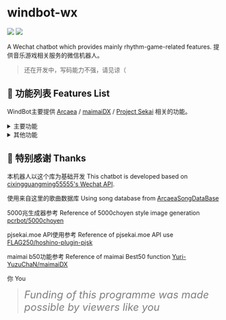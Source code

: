 # windbot-wx
![](https://img.shields.io/github/last-commit/Windsun6688/windbot-wx?style=for-the-badge)
![](https://img.shields.io/github/commit-activity/w/Windsun6688/windbot-wx?style=for-the-badge)


A Wechat chatbot which provides mainly rhythm-game-related features.
提供音乐游戏相关服务的微信机器人。
> 还在开发中，写码能力不强，请见谅（

## :page_with_curl: 功能列表 Features List
WindBot主要提供 [Arcaea](https://arcaea.lowiro.com/) / [maimaiDX](https://maimai.sega.jp/) / [Project Sekai](https://pjsekai.sega.jp/) 相关的功能。
<details>
  <summary>主要功能</summary>

- **Arcaea相关**: 查询歌曲信息，查询谱面信息，查询别名，获取指定定数所有曲目，定数表，随机曲目
- **maimaiDX相关**: 查询歌曲&谱面信息，查询别名，best50图片生成
- **pjsk相关**: 查询当前活动信息，查询个人FC/AP数据，查询皆传进度，查询别名
  
</details>

<details>
  <summary>其他功能</summary>
  
- 我想要五千兆系图片生成
- 动画截图溯源
- 拍一拍反馈
  
</details>


## :gift_heart: 特别感谢 Thanks

本机器人以这个库为基础开发 This chatbot is developed based on [cixingguangming55555's Wechat API](https://github.com/cixingguangming55555/wechat-bot).

使用来自这里的歌曲数据库 Using song database from [ArcaeaSongDataBase](https://github.com/Arcaea-Infinity/ArcaeaSongDatabase)

5000兆生成器参考 Reference of 5000choyen style image generation [pcrbot/5000choyen](https://github.com/pcrbot/5000choyen)

pjsekai.moe API使用参考 Reference of pjsekai.moe API use [FLAG250/hoshino-plugin-pjsk](https://github.com/FLAG250/hoshino-plugin-pjsk)

maimai b50功能参考 Reference of maimai Best50 function [Yuri-YuzuChaN/maimaiDX](https://github.com/Yuri-YuzuChaN/maimaiDX)

你 You 
> <font color=gray size=5>*Funding of this programme was made possible by viewers like you*</font>
